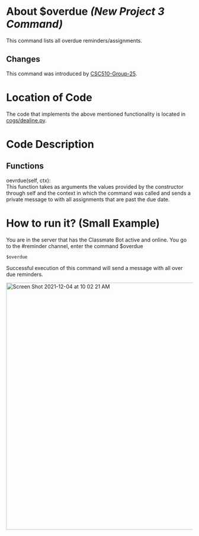 # About $overdue _(New Project 3 Command)_

This command lists all overdue reminders/assignments. 

## Changes

This command was introduced by [CSC510-Group-25](https://github.com/CSC510-Group-25/ClassMateBot/).

# Location of Code
The code that implements the above mentioned functionality is located in [cogs/dealine.py](https://github.com/CSC510-Group-25/ClassMateBot/tree/main/cogs/deadline.py).

# Code Description
## Functions
oevrdue(self, ctx): <br>
This function takes as arguments the values provided by the constructor through self and the context in which the command was called and sends a private message to
with all assignments that are past the due date. 

# How to run it? (Small Example)
You are in the server that has the Classmate Bot active and online. You go to
 the #reminder channel, enter the command $overdue

```
$overdue
```
Successful execution of this command will send a message with all over due reminders.

<img width="666" alt="Screen Shot 2021-12-04 at 10 02 21 AM" src="https://user-images.githubusercontent.com/78971563/144714572-795322dd-a29c-4a1d-8fd4-5c15acd6f41a.png">
